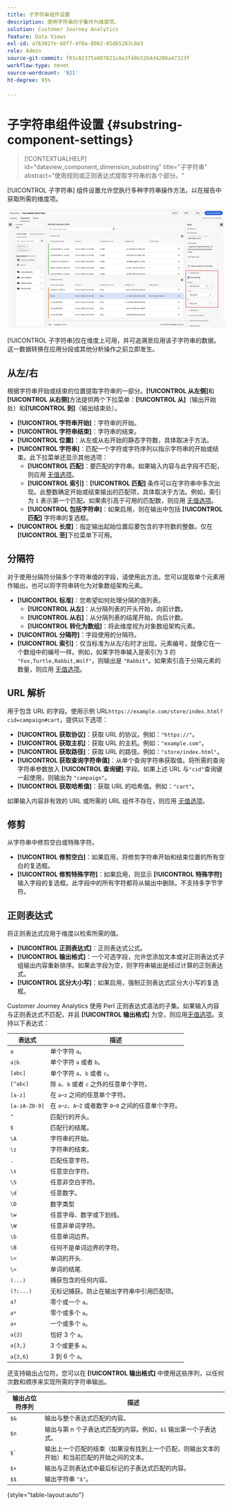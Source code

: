 ```yaml
---
title: 子字符串组件设置
description: 使用字符串的子集作为维度项。
solution: Customer Journey Analytics
feature: Data Views
exl-id: a763027e-68f7-4f0a-8082-85db5283c8e3
role: Admin
source-git-commit: f03c82375a907821c8e3f40b32b4d4200a47323f
workflow-type: tm+mt
source-wordcount: '921'
ht-degree: 95%

---
```


# 子字符串组件设置 {#substring-component-settings}

<!-- markdownlint-disable MD034 -->

>[!CONTEXTUALHELP]
>id="dataview_component_dimension_substring"
>title="子字符串"
>abstract="使用规则或正则表达式提取字符串的各个部分。"

<!-- markdownlint-enable MD034 -->


[!UICONTROL 子字符串] 组件设置允许您执行多种字符串操作方法，以在报告中获取所需的维度项。

![子字符串设置](../assets/substring-settings.png)

[!UICONTROL 子字符串]仅在维度上可用，并可追溯至应用该子字符串的数据。这一数据转换在应用分段或其他分析操作之前立即发生。

## 从左/右

根据字符串开始或结束的位置提取字符串的一部分。**[!UICONTROL 从左侧]**&#x200B;和&#x200B;**[!UICONTROL 从右侧]**&#x200B;方法提供两个下拉菜单：**[!UICONTROL 从]**（输出开始处）和&#x200B;**[!UICONTROL 到]**（输出结束处）。

* **[!UICONTROL 字符串开始]**：字符串的开始。
* **[!UICONTROL 字符串结束]**：字符串的结束。
* **[!UICONTROL 位置]**：从左或从右开始的静态字符数，具体取决于方法。
* **[!UICONTROL 字符串]**：匹配一个字符或字符序列以指示字符串的开始或结束。此下拉菜单还显示其他选项：
   * **[!UICONTROL 匹配]**：要匹配的字符串。如果输入内容与此字段不匹配，则应用 [无值选项](no-value-options.md)。
   * **[!UICONTROL 索引]**：**[!UICONTROL 匹配]** 条件可以在字符串中多次出现。此整数确定开始或结束输出的匹配项，具体取决于方法。例如，索引为 `1` 表示第一个匹配。如果索引高于可用的匹配数，则应用 [无值选项](no-value-options.md)。
   * **[!UICONTROL 包括字符串]**：如果启用，则在输出中包括 **[!UICONTROL 匹配]** 字符串的复选框。
* **[!UICONTROL 长度]**：指定输出起始位置后要包含的字符数的整数。仅在&#x200B;**[!UICONTROL 至]**&#x200B;下拉菜单下可用。

## 分隔符

对于使用分隔符分隔多个字符串值的字段，请使用此方法。您可以提取单个元素用作输出，也可以将字符串转化为对象数组架构元素。

* **[!UICONTROL 标准]**：您希望如何处理分隔的值列表。
   * **[!UICONTROL 从左]**：从分隔列表的开头开始，向前计数。
   * **[!UICONTROL 从右]**：从分隔列表的结尾开始，向后计数。
   * **[!UICONTROL 转化为数组]**：将此维度视为对象数组架构元素。
* **[!UICONTROL 分隔符]**：字段使用的分隔符。
* **[!UICONTROL 索引]**：仅当标准为从左/右时才出现。元素编号，就像它在一个数组中的编号一样。例如，如果字符串输入是索引为 3 的 `"Fox,Turtle,Rabbit,Wolf"`，则输出是 `"Rabbit"`。如果索引高于分隔元素的数量，则应用 [无值选项](no-value-options.md)。

## URL 解析

用于包含 URL 的字段。使用示例 URL`https://example.com/store/index.html?cid=campaign#cart`，提供以下选项：

* **[!UICONTROL 获取协议]**：获取 URL 的协议。例如：`"https://"`。
* **[!UICONTROL 获取主机]**：获取 URL 的主机。例如：`"example.com"`。
* **[!UICONTROL 获取路径]**：获取 URL 的路径。例如：`"store/index.html"`。
* **[!UICONTROL 获取查询字符串值]**：从单个查询字符串获取值。将所需的查询字符串参数放入 **[!UICONTROL 查询键]** 字段。如果上述 URL 与`"cid"`查询键一起使用，则输出为 `"campaign"`。
* **[!UICONTROL 获取哈希值]**：获取 URL 的哈希值。例如：`"cart"`。

如果输入内容非有效的 URL 或所需的 URL 组件不存在，则应用 [无值选项](no-value-options.md)。

## 修剪

从字符串中修剪空白或特殊字符。

* **[!UICONTROL 修剪空白]**：如果启用，将修剪字符串开始和结束位置的所有空白的复选框。
* **[!UICONTROL 修剪特殊字符]**：如果启用，则显示 **[!UICONTROL 特殊字符]** 输入字段的复选框。此字段中的所有字符都将从输出中删除。不支持多字节字符。

## 正则表达式

将正则表达式应用于维度以检索所需的值。

* **[!UICONTROL 正则表达式]**：正则表达式公式。
* **[!UICONTROL 输出格式]**：一个可选字段，允许您添加文本或对正则表达式子组输出内容重新排序。如果此字段为空，则字符串输出是经过计算的正则表达式。
* **[!UICONTROL 区分大小写]**：如果启用，强制正则表达式区分大小写的复选框。

Customer Journey Analytics 使用 Perl 正则表达式语法的子集。如果输入内容与正则表达式不匹配，并且 **[!UICONTROL 输出格式]** 为空，则应用[无值选项](no-value-options.md)。支持以下表达式：

| 表达式 | 描述 |
| --- | --- |
| `a` | 单个字符 `a`。 |
| `a\|b` | 单个字符 `a` 或者 `b`。 |
| `[abc]` | 单个字符 `a`、`b` 或者 `c`。 |
| `[^abc]` | 除 `a`、`b` 或者 `c` 之外的任意单个字符。 |
| `[a-z]` | 在 `a`–`z` 之间的任意单个字符。 |
| `[a-zA-Z0-9]` | 在 `a`–`z`、`A`–`Z` 或者数字 `0`–`9` 之间的任意单个字符。 |
| `^` | 匹配行的开头。 |
| `$` | 匹配行的结尾。 |
| `\A` | 字符串的开始。 |
| `\z` | 字符串的结束。 |
| `.` | 匹配任意字符。 |
| `\s` | 任意空白字符。 |
| `\S` | 任意非空白字符。 |
| `\d` | 任意数字。 |
| `\D` | 数字类型 |
| `\w` | 任意字母、数字或下划线。 |
| `\W` | 任意非单词字符。 |
| `\b` | 任意单词边界。 |
| `\B` | 任何不是单词边界的字符。 |
| `\<` | 单词的开头. |
| `\>` | 单词的结尾. |
| `(...)` | 捕获包含的任何内容。 |
| `(?:...)` | 无标记捕获。防止在输出字符串中引用匹配项。 |
| `a?` | 零个或一个 `a`。 |
| `a*` | 零个或多个 `a`。 |
| `a+` | 一个或多个 `a`。 |
| `a{3}` | 恰好 3 个 `a`。 |
| `a{3,}` | 3 个或更多 `a`。 |
| `a{3,6}` | 3 到 6 个 `a`。 |

还支持输出占位符。您可以在 **[!UICONTROL 输出格式]** 中使用这些序列，以任何次数和顺序来实现所需的字符串输出。

| 输出占位符序列 | 描述 |
| --- | --- |
| `$&` | 输出与整个表达式匹配的内容。 |
| `$n` | 输出与第 n 个子表达式匹配的内容。例如，`$1` 输出第一个子表达式。 |
| ``$` `` | 输出上一个匹配的结束（如果没有找到上一个匹配，则输出文本的开始）和当前匹配的开始之间的文本。 |
| `$+` | 输出与正则表达式中最后标记的子表达式匹配的内容。 |
| `$$` | 输出字符串 `"$"`。 |

{style="table-layout:auto"}
